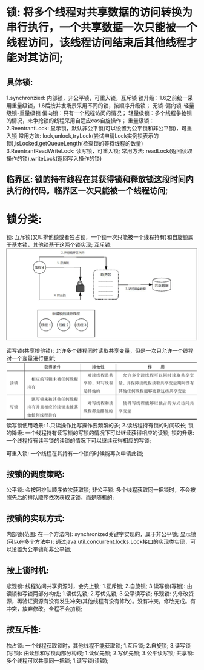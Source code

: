 # 锁: 将多个线程对共享数据的访问转换为串行执行，一个共享数据一次只能被一个线程访问，该线程访问结束后其他线程才能对其访问;

## 具体锁:
1.synchronzied: 内部锁，非公平锁，可重入锁，互斥锁
锁升级：1.6之前统一采用重量级锁，1.6后按并发场景采用不同的锁，按顺序升级锁；
无锁-偏向锁-轻量级锁-重量级锁
偏向锁：只有一个线程访问的情况；
轻量级锁：多个线程争抢锁的情况，未争抢锁的线程采用自适应cas自旋操作；
重量级锁：
2.ReentrantLock: 显示锁，默认非公平锁(可以设置为公平锁和非公平锁)，可重入锁
    常用方法: lock,unlock,tryLock(尝试申请Lock实例锁表示的锁),isLocked,getQueueLength(检查锁的等待线程的数量)
3.ReentrantReadWriteLock: 读写锁，可重入锁;
    常用方法: readLock(返回读取操作的锁),writeLock(返回写入操作的锁)

## 临界区: 锁的持有线程在其获得锁和释放锁这段时间内执行的代码。临界区一次只能被一个线程访问;

# 锁分类:

锁: 互斥锁(又叫排他锁或者独占锁，一个锁一次只能被一个线程持有)和自旋锁属于基本锁，其他锁基于这两个锁实现;
互斥锁:![img.png](img.png) 

读写锁(共享排他锁): 允许多个线程同时读取共享变量，但是一次只允许一个线程对一个变量进行更新;  
![img_1.png](img_1.png)  
读写锁使用场景:
    1.只读操作比写操作要频繁的多;
    2.读线程持有锁的时间较长;
锁的降级: 一个线程持有读写锁的写锁的情况下可以继续获得相应的读锁;
锁的升级: 一个线程持有读写锁的读锁的情况下可以继续获得相应的写锁;

可重入锁: 一个线程在其持有一个锁的时候能再次申请此锁;

## 按锁的调度策略:
公平锁: 会按照排队顺序依次获取锁;
非公平锁: 多个线程获取同一把锁时，不会按照先后的排队顺序依次获取该锁，而是随机的;

## 按锁的实现方式:
内部锁(范围: 在一个方法内): synchronized关键字实现的，属于非公平锁;
显示锁(可以在多个方法中): 通过java.util.concurrent.locks.Lock接口的实现类实现，可以设置为公平锁和非公平锁;

## 按上锁时机:
悲观锁: 线程访问共享资源时，会先上锁;
    1.互斥锁;
    2.自旋锁;
    3.读写锁(写锁): 由读锁和写锁两部分构成;
        1.读优先锁;
        2.写优先锁;
        3.公平读写锁;
乐观锁: 先修改资源，再验证资源有没有发生冲突(其他线程有没有修改)。没有冲突，修改完成。有冲突，放弃修改。全程不会加锁;   

## 按互斥性:
独占锁: 一个线程获取锁时，其他线程不能获取锁;
    1.互斥锁;
    2.自旋锁;
    3.读写锁(写锁): 由读锁和写锁两部分构成;
        1.读优先锁;
        2.写优先锁;
        3.公平读写锁;
共享锁: 多个线程可以共享同一把锁;
    1.读写锁(读锁);